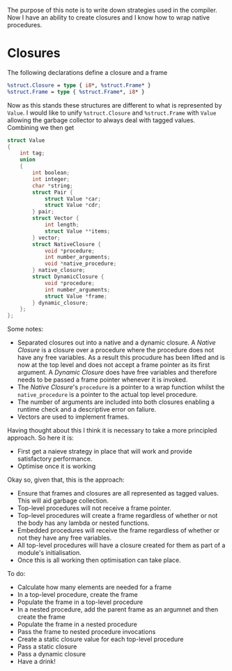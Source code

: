 The purpose of this note is to write down strategies used in the compiler.  Now I have an ability to create closures and I know how to wrap native procedures.


# Closures

The following declarations define a closure and a frame

```llvm
%struct.Closure = type { i8*, %struct.Frame* }
%struct.Frame = type { %struct.Frame*, i8* }
```

Now as this stands these structures are different to what is represented by `Value`.  I would like to unify `%struct.Closure` and `%struct.Frame` with `Value` allowing the garbage collector to always deal with tagged values.  Combining we then get

```c
struct Value
{
    int tag;
    union
    {
        int boolean;
        int integer;
        char *string;
        struct Pair {
            struct Value *car;
            struct Value *cdr;
        } pair;
        struct Vector {
            int length;
            struct Value **items;
        } vector;
        struct NativeClosure {
            void *procedure;
            int number_arguments;
            void *native_procedure;
        } native_closure;
        struct DynamicClosure {
            void *procedure;
            int number_arguments;
            struct Value *frame;
        } dynamic_closure;
    };
};
```

Some notes:

- Separated closures out into a native and a dynamic closure.  A *Native Closure* is a closure over a procedure where the procedure does not have any free variables.  As a result this procudure has been lifted and is now at the top level and does not accept a frame pointer as its first argument.  A *Dynamic Closure* does have free variables and therefore needs to be passed a frame pointer whenever it is invoked.
- The *Native Closure*'s `procedure` is a pointer to a wrap function whilst the `native_procedure` is a pointer to the actual top level procedure.
- The number of arguments are included into both closures enabling a runtime check and a descriptive error on faliure.
- Vectors are used to implement frames.

Having thought about this I think it is necessary to take a more principled approach.  So here it is:

- First get a naieve strategy in place that will work and provide satisfactory performance.
- Optimise once it is working

Okay so, given that, this is the approach:

- Ensure that frames and closures are all represented as tagged values.  This will aid garbage collection.
- Top-level procedures will not receive a frame pointer.
- Top-level procedures will create a frame regardless of whether or not the body has any lambda or nested functions.
- Embedded procedures will receive the frame regardless of whether or not they have any free variables.
- All top-level procedures will have a closure created for them as part of a module's initialisation.
- Once this is all working then optimisation can take place.

To do:

- Calculate how many elements are needed for a frame
- In a top-level procedure, create the frame
- Populate the frame in a top-level procedure
- In a nested procedure, add the parent frame as an argumnet and then create the frame
- Populate the frame in a nested procedure
- Pass the frame to nested procedure invocations
- Create a static closure value for each top-level procedure
- Pass a static closure
- Pass a dynamic closure
- Have a drink!
